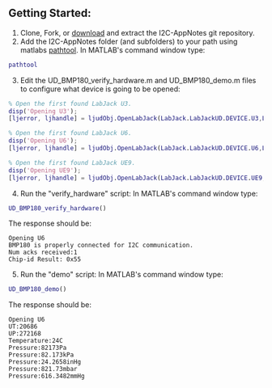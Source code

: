 ## Getting Started:
1. Clone, Fork, or [download](https://github.com/labjack/I2C-AppNotes/archive/master.zip) and extract the I2C-AppNotes git repository.
2. Add the I2C-AppNotes folder (and subfolders) to your path using matlabs [pathtool](http://www.mathworks.com/help/matlab/ref/pathtool.html).  In MATLAB's command window type:
  ```matlab
  pathtool
  ```

3. Edit the UD_BMP180_verify_hardware.m and UD_BMP180_demo.m files to configure what device is going to be opened:

  ```matlab
  % Open the first found LabJack U3.
  disp('Opening U3');
  [ljerror, ljhandle] = ljudObj.OpenLabJack(LabJack.LabJackUD.DEVICE.U3,LabJack.LabJackUD.CONNECTION.USB,'0',true,0);

  % Open the first found LabJack U6.
  disp('Opening U6');
  [ljerror, ljhandle] = ljudObj.OpenLabJack(LabJack.LabJackUD.DEVICE.U6,LabJack.LabJackUD.CONNECTION.USB,'0',true,0);

  % Open the first found LabJack UE9.
  disp('Opening UE9');
  [ljerror, ljhandle] = ljudObj.OpenLabJack(LabJack.LabJackUD.DEVICE.UE9,LabJack.LabJackUD.CONNECTION.USB,'0',true,0);
  ```

4. Run the "verify_hardware" script:
  In MATLAB's command window type:

  ```matlab
  UD_BMP180_verify_hardware()
  ```

  The response should be:

  ```
  Opening U6
  BMP180 is properly connected for I2C communication.
  Num acks received:1
  Chip-id Result: 0x55
  ```

5. Run the "demo" script:
  In MATLAB's command window type:
  ```matlab
  UD_BMP180_demo()
  ```

  The response should be:
  ```
  Opening U6
  UT:20686
  UP:272168
  Temperature:24C
  Pressure:82173Pa
  Pressure:82.173kPa
  Pressure:24.2658inHg
  Pressure:821.73mbar
  Pressure:616.3482mmHg
  ```